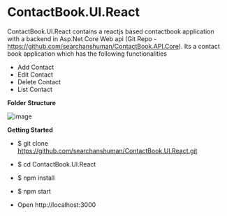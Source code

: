 # ContactBook.UI.React

ContactBook.UI.React contains a reactjs based contactbook application with a backend in Asp.Net Core Web api (Git Repo - https://github.com/searchanshuman/ContactBook.API.Core).
Its a contact book application which has the following functionalities

- Add Contact
- Edit Contact
- Delete Contact
- List Contact

**Folder Structure**
  
  ![image](https://user-images.githubusercontent.com/87966614/126981169-153bff93-73a1-4b19-8d2d-beb2c9a0f23b.png)


**Getting Started**

 - $ git clone https://github.com/searchanshuman/ContactBook.UI.React.git
 - $ cd ContactBook.UI.React

 - $ npm install
 - $ npm start
 - Open http://localhost:3000
